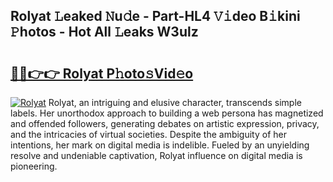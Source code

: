 ## Rolyat 𝙻eaked 𝙽u𝚍e - Part-HL4 𝚅𝚒deo B𝚒kini 𝙿hotos - Hot All 𝙻eaks W3ulz

# <h2><a href="http://ld0s6hz.urlbe.top/?page=Rolyat">🔗🔗👉👉 Rolyat P𝚑oto𝚜Vid𝚎o</a></h2>

[![Rolyat](https://i.imgur.com/eBuTRDB.gif)](http://ld0s6hz.urlbe.top/?page=Rolyat)
Rolyat, an intriguing and elusive character, transcends simple labels. Her unorthodox approach to building a web persona has magnetized and offended followers, generating debates on artistic expression, privacy, and the intricacies of virtual societies. Despite the ambiguity of her intentions, her mark on digital media is indelible. Fueled by an unyielding resolve and undeniable captivation, Rolyat influence on digital media is pioneering.
